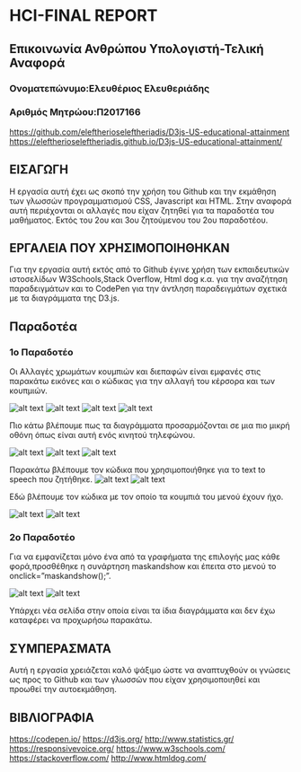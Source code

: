 # HCI-FINAL REPORT
## Επικοινωνία Ανθρώπου Υπολογιστή-Τελική Αναφορά

### Ονοματεπώνυμο:Ελευθέριος Ελευθεριάδης
### Αριθμός Μητρώου:Π2017166

https://github.com/eleftherioseleftheriadis/D3js-US-educational-attainment
https://eleftherioseleftheriadis.github.io/D3js-US-educational-attainment/

## ΕΙΣΑΓΩΓΗ
Η εργασία αυτή έχει ως σκοπό την χρήση του Github και την εκμάθηση των γλωσσών προγραμματισμού CSS, Javascript και HTML. Στην αναφορά αυτή περιέχονται οι αλλαγές που είχαν ζητηθεί για τα παραδοτέα του μαθήματος. Εκτός του 2ου και 3ου ζητούμενου του 2ου παραδοτέου.

## ΕΡΓΑΛΕΙΑ ΠΟΥ ΧΡΗΣΙΜΟΠΟΙΗΘΗΚΑΝ
Για την εργασία αυτή εκτός από το Github έγινε χρήση των εκπαιδευτικών ιστοσελίδων W3Schools,Stack Overflow, Html dog κ.α. για την αναζήτηση παραδειγμάτων και το CodePen για την άντληση παραδειγμάτων σχετικά με τα διαγράμματα της D3.js.

## Παραδοτέα
### 1ο Παραδοτέο
Οι Αλλαγές χρωμάτων κουμπιών και διεπαφών είναι εμφανές στις παρακάτω εικόνες και ο κώδικας για την αλλαγή του κέρσορα και των κουπμιών.

![alt text](https://github.com/eleftherioseleftheriadis/hci-finalreport/blob/master/ps.png)
![alt text](https://github.com/eleftherioseleftheriadis/hci-finalreport/blob/master/ps2.png)
![alt text](https://github.com/eleftherioseleftheriadis/hci-finalreport/blob/master/ps3.png)
![alt text](https://github.com/eleftherioseleftheriadis/hci-finalreport/blob/master/toolb.png)


Πιο κάτω βλέπουμε πως τα διαγράμματα προσαρμόζονται σε μια πιο μικρή οθόνη όπως είναι αυτή ενός κινητού τηλεφώνου.

![alt text](https://github.com/eleftherioseleftheriadis/hci-finalreport/blob/master/s1.jpg)
![alt text](https://github.com/eleftherioseleftheriadis/hci-finalreport/blob/master/s2.jpg)
![alt text](https://github.com/eleftherioseleftheriadis/hci-finalreport/blob/master/s3.jpg)

Παρακάτω βλέπουμε τον κώδικα που χρησιμοποιήθηκε για το text to speech που ζητήθηκε.
![alt text](https://github.com/eleftherioseleftheriadis/hci-finalreport/blob/master/m1.png)
![alt text](https://github.com/eleftherioseleftheriadis/hci-finalreport/blob/master/m.png)

Εδώ βλέπουμε τον κώδικα με τον οποίο τα κουμπιά του μενού έχουν ήχο.

![alt text](https://github.com/eleftherioseleftheriadis/hci-finalreport/blob/master/BU1.png)
![alt text](https://github.com/eleftherioseleftheriadis/hci-finalreport/blob/master/BU.png)

### 2ο Παραδοτέο

Για να εμφανίζεται μόνο ένα από τα γραφήματα της επιλογής μας κάθε φορά,προσθέθηκε η συνάρτηση maskandshow και έπειτα στο μενού το onclick=”maskandshow();”.

![alt text](https://github.com/eleftherioseleftheriadis/hci-finalreport/blob/master/mask.png)
![alt text](https://github.com/eleftherioseleftheriadis/hci-finalreport/blob/master/onclick.png)


Υπάρχει νέα σελίδα στην οποία είναι τα ίδια διαγράμματα και δεν έχω καταφέρει να προχωρήσω παρακάτω.

## ΣΥΜΠΕΡΑΣΜΑΤΑ
Αυτή η εργασία χρειάζεται καλό ψάξιμο ώστε να αναπτυχθούν οι γνώσεις ως προς το Github και των γλωσσών που είχαν χρησιμοποιηθεί και προωθεί την αυτοεκμάθηση.

## ΒΙΒΛΙΟΓΡΑΦΙΑ
https://codepen.io/
https://d3js.org/
http://www.statistics.gr/
https://responsivevoice.org/
https://www.w3schools.com/
https://stackoverflow.com/
http://www.htmldog.com/
